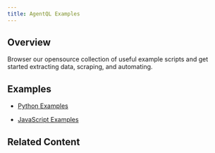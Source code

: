 ```yaml
---
title: AgentQL Examples
---
```


## Overview

Browser our opensource collection of useful example scripts and get started extracting data, scraping, and automating.

## Examples

- [Python Examples](/examples/python-examples)

- [JavaScript Examples](/examples/javascript-examples)

## Related Content

<Cards>
    <Card 
        title="Example Python Scripts"
        description="Collection of example Python scripts"
        icon="github"
        href="https://github.com/tinyfish-io/agentql/tree/main/examples/python/" 
    />
    <Card 
        title="Example JavaScript Scripts"
        description="Collection of example JavaScript scripts"
        icon="github"
        href="https://github.com/tinyfish-io/agentql/tree/main/examples/js/" 
    />
</Cards>

